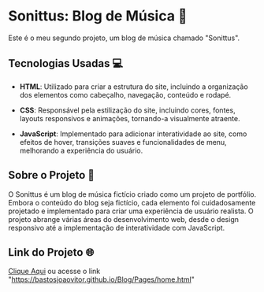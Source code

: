 # Sonittus: Blog de Música 🎵

Este é o meu segundo projeto, um blog de música chamado "Sonittus".

## Tecnologias Usadas 💻

- **HTML**: Utilizado para criar a estrutura do site, incluindo a organização dos elementos como cabeçalho, navegação, conteúdo e rodapé.

- **CSS**: Responsável pela estilização do site, incluindo cores, fontes, layouts responsivos e animações, tornando-a visualmente atraente.

- **JavaScript**: Implementado para adicionar interatividade ao site, como efeitos de hover, transições suaves e funcionalidades de menu, melhorando a experiência do usuário.

## Sobre o Projeto 📝

O Sonittus é um blog de música fictício criado como um projeto de portfólio. Embora o conteúdo do blog seja fictício, cada elemento foi cuidadosamente projetado e implementado para criar uma experiência de usuário realista. O projeto abrange várias áreas do desenvolvimento web, desde o design responsivo até a implementação de interatividade com JavaScript.

## Link do Projeto 🌐

[Clique Aqui](https://bastosjoaovitor.github.io/Blog/Pages/home.html) ou acesse o link "https://bastosjoaovitor.github.io/Blog/Pages/home.html"